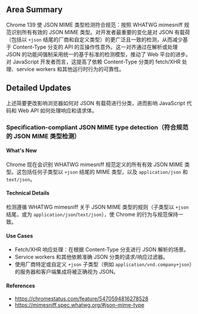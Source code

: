 ## Area Summary

Chrome 139 使 JSON MIME 类型检测符合规范：按照 WHATWG mimesniff 规范识别所有有效的 JSON MIME 类型。对开发者最重要的变化是对 JSON 有载荷（包括以 `+json` 结尾的厂商和自定义类型）的更广泛且一致的检测，从而减少基于 Content-Type 分支的 API 的互操作性意外。这一对齐通过在解析或处理 JSON 的功能间强制采用统一的基于标准的检测模型，推动了 Web 平台的进步。对 JavaScript 开发者而言，这提高了依赖 Content-Type 分类的 fetch/XHR 处理、service workers 和其他运行时行为的可靠性。

## Detailed Updates

上述简要更改影响浏览器如何对 JSON 有载荷进行分类，进而影响 JavaScript 代码和 Web API 如何处理响应和请求体。

### Specification-compliant JSON MIME type detection（符合规范的 JSON MIME 类型检测）

#### What's New
Chrome 现在会识别 WHATWG mimesniff 规范定义的所有有效 JSON MIME 类型。这包括任何子类型以 `+json` 结尾的 MIME 类型，以及 `application/json` 和 `text/json`。

#### Technical Details
检测遵循 WHATWG mimesniff 关于 JSON MIME 类型的规则（子类型以 `+json` 结尾，或为 `application/json`/`text/json`），使 Chrome 的行为与规范保持一致。

#### Use Cases
- Fetch/XHR 响应处理：在根据 Content-Type 分支进行 JSON 解析的场景。
- Service workers 和其他依赖准确 JSON 分类的请求/响应过滤器。
- 使用厂商特定或自定义 `+json` 子类型（例如 `application/vnd.company+json`）的服务器和客户端集成将被正确视为 JSON。

#### References
- https://chromestatus.com/feature/5470594816278528
- https://mimesniff.spec.whatwg.org/#json-mime-type
